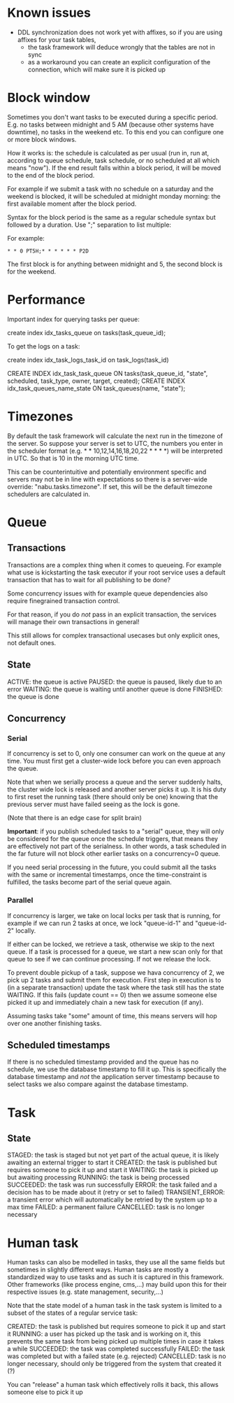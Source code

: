 # Known issues

- DDL synchronization does not work yet with affixes, so if you are using affixes for your task tables,
	- the task framework will deduce wrongly that the tables are not in sync
	- as a workaround you can create an explicit configuration of the connection, which will make sure it is picked up

# Block window

Sometimes you don't want tasks to be executed during a specific period. E.g. no tasks between midnight and 5 AM (because other systems have downtime), no tasks in the weekend etc.
To this end you can configure one or more block windows.

How it works is: the schedule is calculated as per usual (run in, run at, according to queue schedule, task schedule, or no scheduled at all which means "now").
If the end result falls within a block period, it will be moved to the end of the block period.

For example if we submit a task with no schedule on a saturday and the weekend is blocked, it will be scheduled at midnight monday morning: the first available moment after the block period.

Syntax for the block period is the same as a regular schedule syntax but followed by a duration. Use ";" separation to list multiple:

For example:

```
* * 0 PT5H;* * * * * * P2D
```

The first block is for anything between midnight and 5, the second block is for the weekend.

# Performance

Important index for querying tasks per queue:

create index idx_tasks_queue on tasks(task_queue_id);

To get the logs on a task:

create index idx_task_logs_task_id on task_logs(task_id)


CREATE INDEX idx_task_task_queue ON tasks(task_queue_id, "state", scheduled, task_type, owner, target, created);
CREATE INDEX idx_task_queues_name_state ON task_queues(name, "state");

# Timezones

By default the task framework will calculate the next run in the timezone of the server.
So suppose your server is set to UTC, the numbers you enter in the scheduler format (e.g. * * 10,12,14,16,18,20,22 * * * *) will be interpreted in UTC. So that is 10 in the morning UTC time.

This can be counterintuitive and potentially environment specific and servers may not be in line with expectations so there is a server-wide override: "nabu.tasks.timezone". If set, this will be the default timezone schedulers are calculated in.

# Queue

## Transactions

Transactions are a complex thing when it comes to queueing. For example what use is kickstarting the task executor if your root service uses a default transaction that has to wait for all publishing to be done?

Some concurrency issues with for example queue dependencies also require finegrained transaction control.

For that reason, if you do _not_ pass in an explicit transaction, the services will manage their own transactions in general!

This still allows for complex transactional usecases but only explicit ones, not default ones.

## State

ACTIVE: the queue is active
PAUSED: the queue is paused, likely due to an error
WAITING: the queue is waiting until another queue is done
FINISHED: the queue is done

## Concurrency

### Serial

If concurrency is set to 0, only one consumer can work on the queue at any time. You must first get a cluster-wide lock before you can even approach the queue.

Note that when we serially process a queue and the server suddenly halts, the cluster wide lock is released and another server picks it up.
It is his duty to first reset the running task (there should only be one) knowing that the previous server must have failed seeing as the lock is gone.

(Note that there is an edge case for split brain)

**Important**: if you publish scheduled tasks to a "serial" queue, they will only be considered for the queue once the schedule triggers, that means they are effectively not part of the serialness.
In other words, a task scheduled in the far future will not block other earlier tasks on a concurrency=0 queue.

If you need serial processing in the future, you could submit all the tasks with the same or incremental timestamps, once the time-constraint is fulfilled, the tasks become part of the serial queue again.

### Parallel

If concurrency is larger, we take on local locks per task that is running, for example if we can run 2 tasks at once, we lock "queue-id-1" and "queue-id-2" locally.

If either can be locked, we retrieve a task, otherwise we skip to the next queue. If a task is processed for a queue, we start a new scan only for that queue to see if we can continue processing. If not we release the lock.

To prevent double pickup of a task, suppose we hava concurrency of 2, we pick up 2 tasks and submit them for execution.
First step in execution is to (in a separate transaction) update the task where the task still has the state WAITING. If this fails (update count == 0) then we assume someone else picked it up and immediately chain a new task for execution (if any).

Assuming tasks take "some" amount of time, this means servers will hop over one another finishing tasks.

## Scheduled timestamps

If there is no scheduled timestamp provided and the queue has no schedule, we use the database timestamp to fill it up.
This is specifically the database timestamp and _not_ the application server timestamp because to select tasks we also compare against the database timestamp.

# Task

## State

STAGED: the task is staged but not yet part of the actual queue, it is likely awaiting an external trigger to start it
CREATED: the task is published but requires someone to pick it up and start it
WAITING: the task is picked up but awaiting processing
RUNNING: the task is being processed
SUCCEEDED: the task was run successfully
ERROR: the task failed and a decision has to be made about it (retry or set to failed)
TRANSIENT_ERROR: a transient error which will automatically be retried by the system up to a max time
FAILED: a permanent failure
CANCELLED: task is no longer necessary

# Human task

Human tasks can also be modelled in tasks, they use all the same fields but sometimes in slightly different ways. Human tasks are mostly a standardized way to use tasks and as such it is captured in this framework. Other frameworks (like process engine, cms,...) may build upon this for their respective issues (e.g. state management, security,...)

Note that the state model of a human task in the task system is limited to a subset of the states of a regular service task:

CREATED: the task is published but requires someone to pick it up and start it
RUNNING: a user has picked up the task and is working on it, this prevents the same task from being picked up multiple times in case it takes a while
SUCCEEDED: the task was completed successfully
FAILED: the task was completed but with a failed state (e.g. rejected)
CANCELLED: task is no longer necessary, should only be triggered from the system that created it (?)

You can "release" a human task which effectively rolls it back, this allows someone else to pick it up